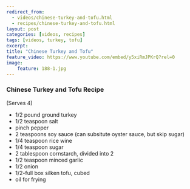 ```yaml
---
redirect_from: 
  - videos/chinese-turkey-and-tofu.html
  - recipes/chinese-turkey-and-tofu.html
layout: post
categories: [videos, recipes]
tags: [videos, turkey, tofu]
excerpt: 
title: "Chinese Turkey and Tofu"
feature_video: https://www.youtube.com/embed/y5xiRmJPKrQ?rel=0
image:
    feature: 188-1.jpg
---
```


### Chinese Turkey and Tofu Recipe

(Serves 4)

- 1/2 pound ground turkey
- 1/2 teaspoon salt
- pinch pepper
- 2 teaspoons soy sauce (can subsitute oyster sauce, but skip sugar)
- 1/4 teaspoon rice wine
- 1/4 teaspoon sugar
- 2 tablespoon cornstarch, divided into 2
- 1/2 teaspoon minced garlic
- 1/2 onion
- 1/2-full box silken tofu, cubed
- oil for frying


